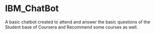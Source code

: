 # IBM_ChatBot
A basic chatbot created to attend and answer the basic questions of the Student base of Coursera and Recommend some courses as well. 
